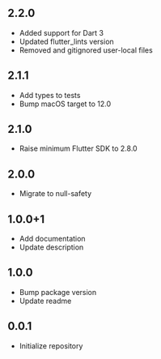 ## 2.2.0

- Added support for Dart 3
- Updated flutter_lints version
- Removed and gitignored user-local files

## 2.1.1

- Add types to tests
- Bump macOS target to 12.0

## 2.1.0

- Raise minimum Flutter SDK to 2.8.0

## 2.0.0

- Migrate to null-safety

## 1.0.0+1

- Add documentation
- Update description

## 1.0.0

- Bump package version
- Update readme

## 0.0.1

- Initialize repository
